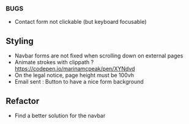 ### BUGS
- Contact form not clickable (but keyboard focusable) 

## Styling 
- Navbar forms are not fixed when scrolling down on external pages 
- Animate strokes with clippath ?
https://codepen.io/marinamcpeak/pen/XYNdvd
- On the legal notice, page height must be 100vh 
- Email sent : Button to have a nice form background

## Refactor
- Find a better solution for the navbar
